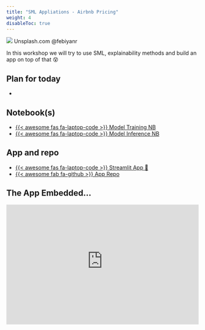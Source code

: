 ```yaml
---
title: "SML Appliations - Airbnb Pricing"
weight: 4
disableToc: true
---
```


![](https://source.unsplash.com/0PSCd1wIrm4)
Unsplash.com @febiyanr


In this workshop we will try to use SML, explainability methods and build an app on top of that 😵

## Plan for today
* 

## Notebook(s)
* [{{< awesome fas fa-laptop-code >}} Model Training NB](https://colab.research.google.com/github/aaubs/ds-master/blob/main/notebooks/M1-new-room-on-airbnb-dev.ipynb)
* [{{< awesome fas fa-laptop-code >}} Model Inference NB](https://colab.research.google.com/github/aaubs/ds-master/blob/main/notebooks/M1-new-room-on-airbnb-inference.ipynb)

## App and repo
* [{{< awesome fas fa-laptop-code >}} Streamlit App 🚀](https://rjuro-predict-airbnb-price-streamlit-predict-air-pjmcfb.streamlitapp.com/)
* [{{< awesome fab fa-github >}} App Repo](https://github.com/RJuro/predict-airbnb-price-streamlit)

## The App Embedded...
<div style="position: relative; padding-bottom: 62.5%; height: 0;"><iframe src="https://rjuro-predict-airbnb-price-streamlit-predict-air-pjmcfb.streamlitapp.com?embed=true" frameborder="0" webkitallowfullscreen mozallowfullscreen allowfullscreen style="position: absolute; top: 0; left: 0; width: 100%; height: 100%;"></iframe></div>

<!-- 
## App
* [source code for the app](/ds22/apps/nomadrecommender.zip)
* [deployed recommender app](https://rjuro-streamlit-nomad-recommender-app-recommender-b2qt3y.streamlitapp.com/)

## Recommended Readings and resources
* This excellent [PyData Talk](https://youtu.be/EgE0DUrYmo8) by the developer of LightFM

## Recommended Datacamp exercises:
* [Beginner Tutorial](https://www.datacamp.com/tutorial/recommender-systems-python)
* [RecSys-Course](https://www.datacamp.com/courses/building-recommendation-engines-in-python) 




## Recommended Datacamp exercises:
   * [Python](https://learn.datacamp.com/courses/unsupervised-learning-in-python) 

## Recommended Readings and resources
* [Python Data Science Handbook Chapter 5](https://jakevdp.github.io/PythonDataScienceHandbook/)
    * What Is Machine Learning?
    * Introducing Scikit-Learn
    * Feature Engineering
    * In Depth: Principal Component Analysis
    * In Depth: k-Means Clustering

* Implementation tutorials on YT PCA and K-means from [this list](https://www.youtube.com/playlist?list=PLqnslRFeH2Upcrywf-u2etjdxxkL8nl7E)
-->
